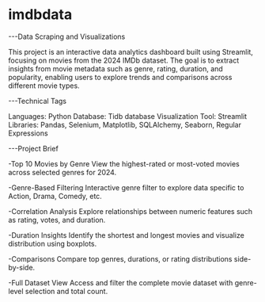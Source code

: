 # imdbdata
---Data Scraping and Visualizations

This project is an interactive data analytics dashboard built using Streamlit, focusing on movies from the 2024 IMDb dataset. The goal is to extract insights from movie metadata such as genre, rating, duration, and popularity, enabling users to explore trends and comparisons across different movie types.

---Technical Tags

Languages: Python
Database: Tidb database
Visualization Tool: Streamlit
Libraries: Pandas, Selenium, Matplotlib, SQLAlchemy, Seaborn, Regular Expressions

---Project Brief

-Top 10 Movies by Genre
View the highest-rated or most-voted movies across selected genres for 2024.

-Genre-Based Filtering
Interactive genre filter to explore data specific to Action, Drama, Comedy, etc.

-Correlation Analysis
Explore relationships between numeric features such as rating, votes, and duration.

-Duration Insights
Identify the shortest and longest movies and visualize distribution using boxplots.

-Comparisons
Compare top genres, durations, or rating distributions side-by-side.

-Full Dataset View
Access and filter the complete movie dataset with genre-level selection and total count.
